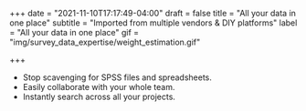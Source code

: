 +++
date = "2021-11-10T17:17:49-04:00"
draft = false
title = "All your data in one place"
subtitle = "Imported from multiple vendors & DIY platforms"
label = "All your data in one place"
gif = "img/survey_data_expertise/weight_estimation.gif"

+++

* Stop scavenging for SPSS files and spreadsheets.
* Easily collaborate with your whole team.
* Instantly search across all your projects.
